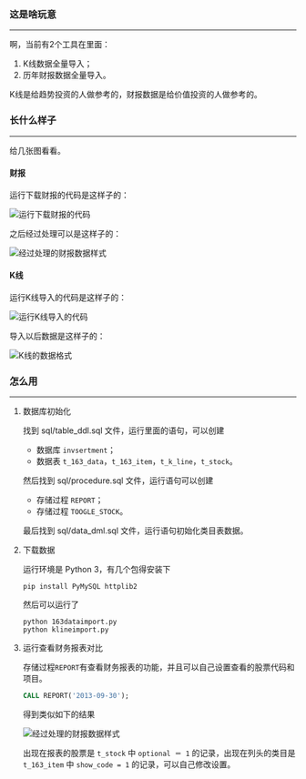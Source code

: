 ### 这是啥玩意
--------
啊，当前有2个工具在里面：

1. K线数据全量导入；
1. 历年财报数据全量导入。

K线是给趋势投资的人做参考的，财报数据是给价值投资的人做参考的。

### 长什么样子
-------
给几张图看看。

#### 财报

运行下载财报的代码是这样子的：

![运行下载财报的代码](http://ww2.sinaimg.cn/mw690/60dc9a70gw1eeinik4rosj209a0d43zw.jpg)

之后经过处理可以是这样子的：

![经过处理的财报数据样式](http://ww4.sinaimg.cn/mw690/60dc9a70gw1eeinilm8u2j20ez04q0tq.jpg)

#### K线

运行K线导入的代码是这样子的：

![运行K线导入的代码](http://ww3.sinaimg.cn/mw690/60dc9a70gw1eeiniku8h0j205t00zt8j.jpg)

导入以后数据是这样子的：

![K线的数据格式](http://ww4.sinaimg.cn/mw690/60dc9a70gw1eeinil1aatj20ma09441q.jpg)

### 怎么用
------

1. 数据库初始化

    找到 sql/table_ddl.sql 文件，运行里面的语句，可以创建

    * 数据库 `invsertment`；
    * 数据表 `t_163_data`，`t_163_item`，`t_k_line`，`t_stock`。

    然后找到 sql/procedure.sql 文件，运行语句可以创建

    * 存储过程 `REPORT`；
    * 存储过程 `TOOGLE_STOCK`。

    最后找到 sql/data_dml.sql 文件，运行语句初始化类目表数据。

1. 下载数据

    运行环境是 Python 3，有几个包得安装下

    ```shell
    pip install PyMySQL httplib2
    ```

    然后可以运行了

    ```shell
    python 163dataimport.py
    python klineimport.py
    ```

1. 运行查看财务报表对比

    存储过程`REPORT`有查看财务报表的功能，并且可以自己设置查看的股票代码和项目。

    ```sql
    CALL REPORT('2013-09-30');
    ```

    得到类似如下的结果

    ![经过处理的财报数据样式](http://ww4.sinaimg.cn/mw690/60dc9a70gw1eeinilm8u2j20ez04q0tq.jpg)

    出现在报表的股票是 `t_stock` 中 `optional ＝ 1` 的记录，出现在列头的类目是 `t_163_item` 中 `show_code = 1` 的记录，可以自己修改设置。
